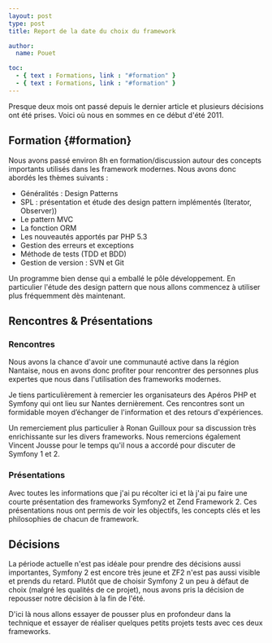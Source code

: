 ```yaml
---
layout: post
type: post
title: Report de la date du choix du framework

author:
  name: Pouet

toc:
  - { text : Formations, link : "#formation" }
  - { text : Formations, link : "#formation" }
---
```


Presque deux mois ont passé depuis le dernier article et plusieurs décisions
ont été prises. Voici où nous en sommes en ce début d'été 2011.


## Formation  {#formation}

Nous avons passé environ 8h en formation/discussion autour des concepts
importants utilisés dans les framework modernes. Nous avons donc abordés les
thèmes suivants :

  - Généralités : Design Patterns
  - SPL : présentation et étude des design pattern implémentés
    (Iterator, Observer))
  - Le pattern MVC
  - La fonction ORM
  - Les nouveautés apportés par PHP 5.3
  - Gestion des erreurs et exceptions
  - Méthode de tests (TDD et BDD)
  - Gestion de version : SVN et Git

Un programme bien dense qui a emballé le pôle développement. En particulier l'étude des design pattern que nous allons commencez à utiliser plus fréquemment dès maintenant.

<h2>Rencontres &amp; Présentations</h2>
<h3>Rencontres</h3>
Nous avons la chance d'avoir une communauté active dans la région Nantaise, nous en avons donc profiter pour rencontrer des personnes plus expertes que nous dans l'utilisation des frameworks modernes.

Je tiens particulièrement à remercier les organisateurs des Apéros PHP et Symfony qui ont lieu sur Nantes dernièrement. Ces rencontres sont un formidable moyen d’échanger de l'information et des retours d'expériences.

Un remerciement plus particulier à Ronan Guilloux pour sa discussion très enrichissante sur les divers frameworks. Nous remercions également Vincent Jousse pour le temps qu'il nous a accordé pour discuter de Symfony 1 et 2.

<h3>Présentations</h3>
Avec toutes les informations que j'ai pu récolter ici et là j'ai pu faire une courte présentation des frameworks Symfony2 et Zend Framework 2. Ces présentations nous ont permis de voir les objectifs, les concepts clés et les philosophies de chacun de framework.

<h2>Décisions</h2>

La période actuelle n'est pas idéale pour prendre des décisions aussi importantes, Symfony 2 est encore très jeune et ZF2 n'est pas aussi visible et prends du retard. Plutôt que de choisir Symfony 2 un peu à défaut de choix (malgré les qualités de ce projet), nous avons pris la décision de repousser notre décision à la fin de l'été.

D'ici là nous allons essayer de pousser plus en profondeur dans la technique et essayer de réaliser quelques petits projets tests avec ces deux frameworks.